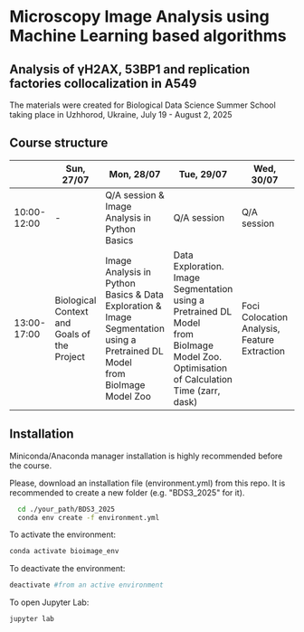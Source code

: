 
# Microscopy Image Analysis using Machine Learning based algorithms

## Analysis of γH2AX, 53BP1 and replication factories collocalization in A549 

The materials were created for Biological Data Science Summer School taking place in Uzhhorod, Ukraine, July 19 - August 2, 2025 



## Course structure

|       | Sun, 27/07      | Mon, 28/07      | Tue, 29/07      | Wed, 30/07      | Thu, 31/07      | Fri, 01/08      |
|---------------|---------------|---------------|---------------|---------------|---------------|---------------|
| 10:00-12:00 | - | Q/A session & Image Analysis in Python Basics | Q/A session | Q/A session | Q/A session | (10:00-...) Poster preparation |
| 13:00-17:00 | Biological Context and Goals of the Project | Image Analysis in Python Basics & Data Exploration &  Image Segmentation using a Pretrained DL Model<br>from BioImage Model Zoo | Data Exploration. Image Segmentation using a Pretrained DL Model<br>from BioImage Model Zoo. Optimisation of Calculation Time (zarr, dask) | Foci Colocation Analysis, Feature Extraction | Statistical Analysis, possibly Analysis<br>using Machine Learning Techniques. Results Visualisation | Conference |

## Installation

Miniconda/Anaconda manager installation is highly recommended before the course. 

Please, download an installation file (environment.yml) from this repo. 
It is recommended to create a new folder (e.g. "BDS3_2025" for it). 

```bash
  cd ./your_path/BDS3_2025
  conda env create -f environment.yml
```

To activate the environment: 

```bash
conda activate bioimage_env 
```

To deactivate the environment: 

```bash
deactivate #from an active environment  
```

To open Jupyter Lab: 

```bash
jupyter lab
```
